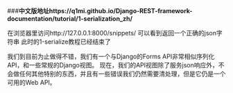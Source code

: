 ###**中文版地址https://q1mi.github.io/Django-REST-framework-documentation/tutorial/1-serialization_zh/**

在浏览器里访问http://127.0.0.1:8000/snippets/
可以看到返回一个正确的json字符串
此时的1-serialize教程已经结束了

我们到目前为止做得不错，我们有一个与Django的Forms API非常相似序列化API，和一些常规的Django视图。
现在，我们的API视图除了服务json响应外，不会做任何其他特别的东西，并且有一些错误我们仍然需要清处理，但是它仍是一个可用的Web API。